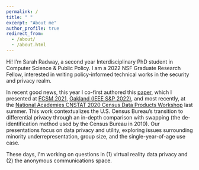 ```yaml
---
permalink: /
title: " "
excerpt: "About me"
author_profile: true
redirect_from: 
  - /about/
  - /about.html
---
```


Hi! 
I’m Sarah Radway, a second year Interdisciplinary PhD student in Computer Science & Public Policy. I am a 2022 NSF Graduate Research Fellow, interested in writing policy-informed technical works in the security and privacy realm.

In recent good news, this year I co-first authored this [paper](https://www.computer.org/csdl/proceedings-article/sp/2022/131600b564/1CIO8gLsq2c), which I presented at [FCSM 2021](https://fcsm2021.org/), [Oakland (IEEE S&P 2022)](https://www.ieee-security.org/TC/SP2022/), and most recently, at the [National Academies CNSTAT 2020 Census Data Products Workshop](https://www.nationalacademies.org/our-work/2020-census-data-products-workshop-on-the-demographic-and-housing-characteristics-files) last summer. This work contextualizes the U.S. Census Bureau’s transition to differential privacy through an in-depth comparison with swapping (the de-identification method used by the Census Bureau in 2010). Our presentations focus on data privacy and utility, exploring issues surrounding minority underrepresentation, group size, and the single-year-of-age use case.

These days, I'm working on questions in (1) virtual reality data privacy and (2) the anonymous communications space.